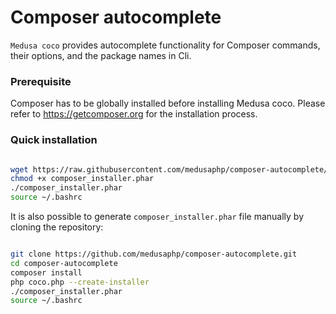 # Composer autocomplete
`Medusa coco` provides autocomplete functionality for Composer commands, their options, and the package names in Cli.

### Prerequisite

Composer has to be globally installed before installing Medusa coco. Please refer to https://getcomposer.org for the installation process.

### Quick installation

```bash 

wget https://raw.githubusercontent.com/medusaphp/composer-autocomplete/main/composer_installer.phar
chmod +x composer_installer.phar
./composer_installer.phar
source ~/.bashrc
```

It is also possible to generate `composer_installer.phar` file manually by cloning the repository:
```bash 

git clone https://github.com/medusaphp/composer-autocomplete.git
cd composer-autocomplete
composer install
php coco.php --create-installer
./composer_installer.phar
source ~/.bashrc
```
